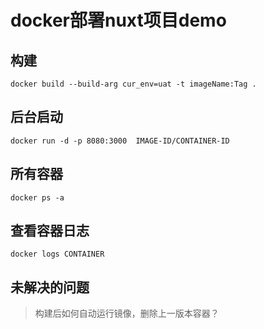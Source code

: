# docker部署nuxt项目demo

## 构建

`docker build --build-arg cur_env=uat -t imageName:Tag .`

## 后台启动

`docker run -d -p 8080:3000  IMAGE-ID/CONTAINER-ID`

## 所有容器

`docker ps -a`

## 查看容器日志

`docker logs CONTAINER`

## 未解决的问题

> 构建后如何自动运行镜像，删除上一版本容器？
